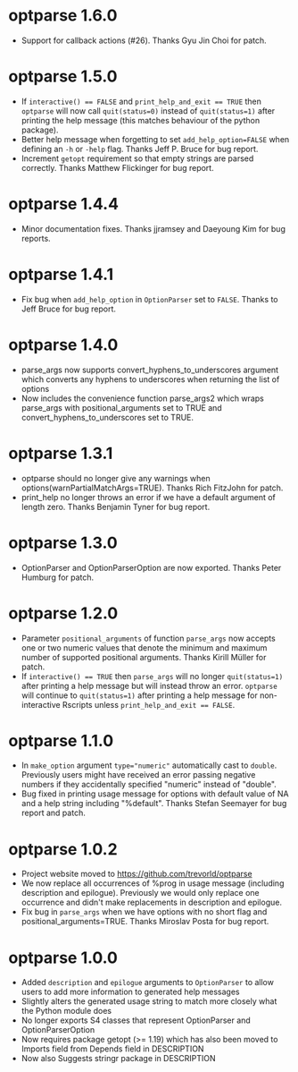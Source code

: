 optparse 1.6.0
==============

* Support for callback actions (#26).  Thanks Gyu Jin Choi for patch.

optparse 1.5.0
==============

* If ``interactive() == FALSE`` and ``print_help_and_exit == TRUE`` then
  ``optparse`` will now call ``quit(status=0)`` instead of ``quit(status=1)`` after
  printing the help message (this matches behaviour of the python package).
* Better help message when forgetting to set ``add_help_option=FALSE`` when
  defining an ``-h`` or ``-help`` flag.  Thanks Jeff P. Bruce for bug report.
* Increment ``getopt`` requirement so that empty strings are parsed correctly.
  Thanks Matthew Flickinger for bug report.

optparse 1.4.4
==============

* Minor documentation fixes.  Thanks jjramsey and Daeyoung Kim for bug reports.

optparse 1.4.1
==============

* Fix bug when ``add_help_option`` in ``OptionParser`` set to ``FALSE``.  Thanks to Jeff Bruce for bug report.

optparse 1.4.0
==============

* parse_args now supports convert_hyphens_to_underscores argument which converts any hyphens to underscores 
  when returning the list of options
* Now includes the convenience function parse_args2 which wraps parse_args with positional_arguments set to TRUE
  and convert_hyphens_to_underscores set to TRUE.

optparse 1.3.1
==============

* optparse should no longer give any warnings when options(warnPartialMatchArgs=TRUE).  Thanks Rich FitzJohn for patch.
* print_help no longer throws an error if we have a default argument of length zero.  Thanks Benjamin Tyner for bug report.

optparse 1.3.0
==============

* OptionParser and OptionParserOption are now exported.  Thanks Peter Humburg for patch.

optparse 1.2.0
==============

* Parameter ``positional_arguments`` of function ``parse_args`` now accepts one
  or two numeric values that denote the minimum and maximum number of supported
  positional arguments.
  Thanks Kirill Müller for patch.
* If ``interactive() == TRUE`` then ``parse_args`` will no longer ``quit(status=1)`` 
  after printing a help message but will instead throw an error.
  ``optparse`` will continue to ``quit(status=1)`` after printing a help message
  for non-interactive Rscripts unless ``print_help_and_exit == FALSE``.

optparse 1.1.0
==============

* In ``make_option`` argument ``type="numeric"`` automatically cast to ``double``.
  Previously users might have received an error passing negative numbers if they
  accidentally specified "numeric" instead of "double".
* Bug fixed in printing usage message for options with default value of NA 
  and a help string including "%default".
  Thanks Stefan Seemayer for bug report and patch.

optparse 1.0.2
==============

* Project website moved to https://github.com/trevorld/optparse
* We now replace all occurrences of %prog in usage message (including description and epilogue).
  Previously we would only replace one occurrence and didn't make replacements in description and epilogue.
* Fix bug in ``parse_args`` when we have options with no short flag and positional_arguments=TRUE.
  Thanks Miroslav Posta for bug report.

optparse 1.0.0
==============

* Added `description` and `epilogue` arguments to `OptionParser` to allow
  users to add more information to generated help messages
* Slightly alters the generated usage string 
  to match more closely what the Python module does
* No longer exports S4 classes that represent OptionParser and OptionParserOption
* Now requires package getopt (>= 1.19) which has also been moved to 
  Imports field from Depends field in DESCRIPTION
* Now also Suggests stringr package in DESCRIPTION
